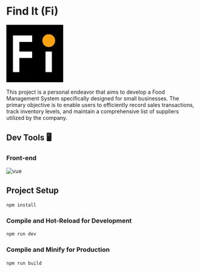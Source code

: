 # Find It (Fi)

<img src="src/assets/img/Fi-icon.png" width="150"/>

This project is a personal endeavor that aims to develop a Food Management System specifically designed for small businesses. The primary objective is to enable users to efficiently record sales transactions, track inventory levels, and maintain a comprehensive list of suppliers utilized by the company.

## Dev Tools 🖥️ 
### Front-end
![vue](https://img.shields.io/badge/Vue.js-35495E?style=for-the-badge&logo=vue.js&logoColor=4FC08D)&nbsp;

## Project Setup

```sh
npm install
```

### Compile and Hot-Reload for Development

```sh
npm run dev
```

### Compile and Minify for Production

```sh
npm run build
```
